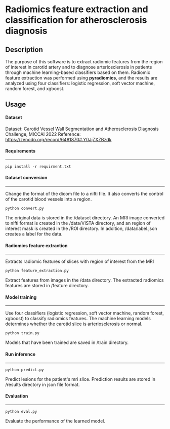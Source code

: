 # Radiomics feature extraction and classification for atherosclerosis diagnosis



## Description

 The purpose of this software is to extract radiomic features from the region of interest in carotid artery and to diagnose arteriosclerosis in patients through machine learning-based classifiers based on them. 
 Radiomic feature extraction was performed using **pyradiomics**, and the results are analyzed using four classifiers: logistic regression, soft vector machine, random forest, and xgboost.



## Usage

#### Dataset 

Dataset: Carotid Vessel Wall Segmentation and Atherosclerosis Diagnosis Challenge, MICCAI 2022 
Reference: https://zenodo.org/record/6481870#.Y0JjZXZBzdk



#### Requirements

---

```shell
pip install -r requirment.txt
```



#### Dataset conversion

---

Change the format of the dicom file to a nifti file. It also converts the control of the carotid blood vessels into a region.

```shell
python convert.py
```

The original data is stored in the /dataset directory. An MRI image converted to nifti format is created in the /data/VISTA directory, and an region of interest mask is created in the /ROI directory. In addition, /data/label.json creates a label for the data.



#### Radiomics feature extraction

---

Extracts radiomic features of slices with region of interest from the MRI

```shell
python feature_extraction.py
```

Extract features from images in the /data directory. The extracted radiomics features are stored in /feature directory.



#### Model training

---

Use four classifiers (logistic regression, soft vector machine, random forest, xgboost) to classify radiomics features. The machine learning models determines whether the carotid slice is arteriosclerosis or normal.

```shell
python train.py
```

Models that have been trained are saved in /train directory.



#### Run inference

---

```shell
python predict.py
```

Predict lesions for the patient's mri slice. Prediction results are stored in /results directory in json file format.



#### **Evaluation**

---

```shell
python eval.py
```

Evaluate the performance of the learned model.
